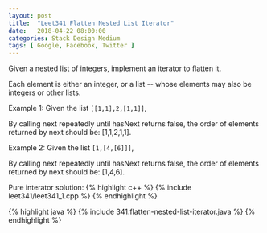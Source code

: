 ```yaml
---
layout: post
title:  "Leet341 Flatten Nested List Iterator"
date:   2018-04-22 08:00:00
categories: Stack Design Medium
tags: [ Google, Facebook, Twitter ]
---
```


Given a nested list of integers, implement an iterator to flatten it.

Each element is either an integer, or a list -- whose elements may also be integers or other lists.

Example 1:
Given the list `[[1,1],2,[1,1]]`,

By calling next repeatedly until hasNext returns false, the order of elements returned by next should be: [1,1,2,1,1].

Example 2:
Given the list `[1,[4,[6]]]`,

By calling next repeatedly until hasNext returns false, the order of elements returned by next should be: [1,4,6].

Pure interator solution:
{% highlight c++ %}
{% include leet341/leet341_1.cpp %}
{% endhighlight %}

{% highlight java %}
{% include 341.flatten-nested-list-iterator.java %}
{% endhighlight %}
